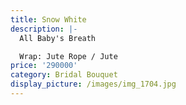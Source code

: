 ```yaml
---
title: Snow White
description: |-
  All Baby's Breath

  Wrap: Jute Rope / Jute
price: '290000'
category: Bridal Bouquet
display_picture: /images/img_1704.jpg
---
```


